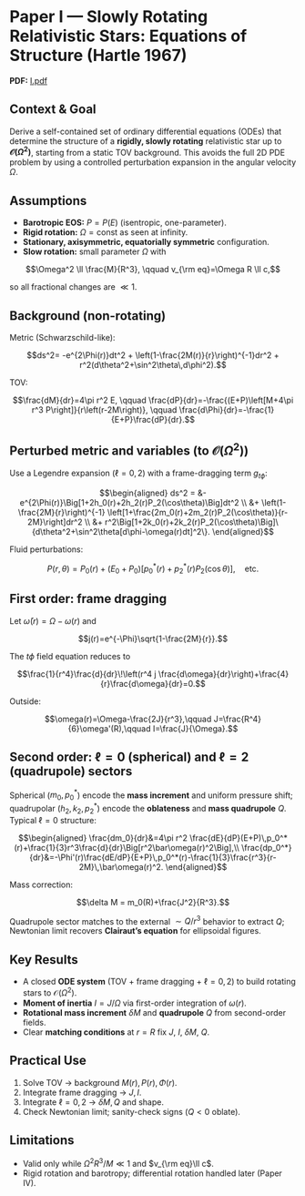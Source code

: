 
# Paper I — Slowly Rotating Relativistic Stars: Equations of Structure (Hartle 1967)

**PDF:** [I.pdf](sandbox:/mnt/data/I.pdf)

## Context & Goal
Derive a self-contained set of ordinary differential equations (ODEs) that determine the structure of a **rigidly, slowly rotating** relativistic star up to **$\mathcal{O}(\Omega^2)$**, starting from a static TOV background. This avoids the full 2D PDE problem by using a controlled perturbation expansion in the angular velocity $\Omega$.

## Assumptions
- **Barotropic EOS:** $P=P(E)$ (isentropic, one-parameter).  
- **Rigid rotation:** $\Omega=\mathrm{const}$ as seen at infinity.  
- **Stationary, axisymmetric, equatorially symmetric** configuration.  
- **Slow rotation:** small parameter $\Omega$ with
```math
\Omega^2 \ll \frac{M}{R^3}, \qquad v_{\rm eq}=\Omega R \ll c,
```
so all fractional changes are $\ll 1$.

## Background (non-rotating)
Metric (Schwarzschild-like):
```math
ds^2= -e^{2\Phi(r)}dt^2 + \left(1-\frac{2M(r)}{r}\right)^{-1}dr^2 + r^2(d\theta^2+\sin^2\theta\,d\phi^2).
```
TOV:
```math
\frac{dM}{dr}=4\pi r^2 E, \qquad
\frac{dP}{dr}=-\frac{(E+P)\left[M+4\pi r^3 P\right]}{r\left(r-2M\right)}, \qquad
\frac{d\Phi}{dr}=-\frac{1}{E+P}\frac{dP}{dr}.
```

## Perturbed metric and variables (to $\mathcal{O}(\Omega^2)$)
Use a Legendre expansion ($\ell=0,2$) with a frame-dragging term $g_{t\phi}$:
```math
\begin{aligned}
ds^2 = &-e^{2\Phi(r)}\Big[1+2h_0(r)+2h_2(r)P_2(\cos\theta)\Big]dt^2 \\
&+ \left(1-\frac{2M}{r}\right)^{-1}
\left[1+\frac{2m_0(r)+2m_2(r)P_2(\cos\theta)}{r-2M}\right]dr^2 \\
&+ r^2\Big[1+2k_0(r)+2k_2(r)P_2(\cos\theta)\Big]\{d\theta^2+\sin^2\theta[d\phi-\omega(r)dt]^2\}.
\end{aligned}
```
Fluid perturbations:
```math
P(r,\theta)=P_0(r)+(E_0+P_0)\big[p_0^*(r)+p_2^*(r)P_2(\cos\theta)\big], \quad \text{etc.}
```

## First order: frame dragging
Let $\bar\omega(r)=\Omega-\omega(r)$ and
```math
j(r)=e^{-\Phi}\sqrt{1-\frac{2M}{r}}.
```
The $t\phi$ field equation reduces to
```math
\frac{1}{r^4}\frac{d}{dr}\!\left(r^4 j \frac{d\omega}{dr}\right)+\frac{4}{r}\frac{d\omega}{dr}=0.
```
Outside:
```math
\omega(r)=\Omega-\frac{2J}{r^3},\qquad J=\frac{R^4}{6}\omega'(R),\qquad I=\frac{J}{\Omega}.
```

## Second order: $\ell=0$ (spherical) and $\ell=2$ (quadrupole) sectors
Spherical ($m_0,\,p_0^*$) encode the **mass increment** and uniform pressure shift; quadrupolar ($h_2,k_2,p_2^*$) encode the **oblateness** and **mass quadrupole** $Q$. Typical $\ell=0$ structure:
```math
\begin{aligned}
\frac{dm_0}{dr}&=4\pi r^2 \frac{dE}{dP}(E+P)\,p_0^*(r)+\frac{1}{3}r^3\frac{d}{dr}\Big[r^2\bar\omega(r)^2\Big],\\
\frac{dp_0^*}{dr}&=-\Phi'(r)\frac{dE/dP}{E+P}\,p_0^*(r)-\frac{1}{3}\frac{r^3}{r-2M}\,\bar\omega(r)^2.
\end{aligned}
```
Mass correction:
```math
\delta M = m_0(R)+\frac{J^2}{R^3}.
```
Quadrupole sector matches to the external $\sim Q/r^3$ behavior to extract $Q$; Newtonian limit recovers **Clairaut’s equation** for ellipsoidal figures.

## Key Results
- A closed **ODE system** (TOV + frame dragging + $\ell=0,2$) to build rotating stars to $\mathcal{O}(\Omega^2)$.  
- **Moment of inertia** $I=J/\Omega$ via first-order integration of $\omega(r)$.  
- **Rotational mass increment** $\delta M$ and **quadrupole** $Q$ from second-order fields.  
- Clear **matching conditions** at $r=R$ fix $J$, $I$, $\delta M$, $Q$.

## Practical Use
1. Solve TOV $\to$ background $M(r),P(r),\Phi(r)$.  
2. Integrate frame dragging $\to$ $J,\,I$.  
3. Integrate $\ell=0,2$ $\to$ $\delta M,\,Q$ and shape.  
4. Check Newtonian limit; sanity-check signs ($Q<0$ oblate).

## Limitations
- Valid only while $\Omega^2 R^3/M\ll1$ and $v_{\rm eq}\ll c$.  
- Rigid rotation and barotropy; differential rotation handled later (Paper IV).

